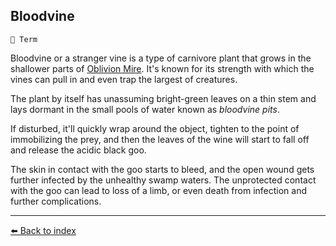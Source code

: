 ## Bloodvine

`📑 Term`

Bloodvine or a stranger vine is a type of carnivore plant that grows in the shallower parts of [Oblivion Mire](/oblivion_mire.html). It's known for its strength with which the vines can pull in and even trap the largest of creatures.

The plant by itself has unassuming bright-green leaves on a thin stem and lays dormant in the small pools of water known as _bloodvine pits_. 

If disturbed, it'll quickly wrap around the object, tighten to the point of immobilizing the prey, and then the leaves of the wine will start to fall off and release the acidic black goo. 

The skin in contact with the goo starts to bleed, and the open wound gets further infected by the unhealthy swamp waters. The unprotected contact with the goo can lead to loss of a limb, or even death from infection and further complications.


----------
[⬅️ Back to index](/index.md#0580_s)